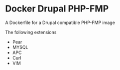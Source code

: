 # Docker Drupal PHP-FMP

A Dockerfile for a Drupal compatible PHP-FMP image

The following extensions

* Pear
* MYSQL
* APC
* Curl
* VIM

